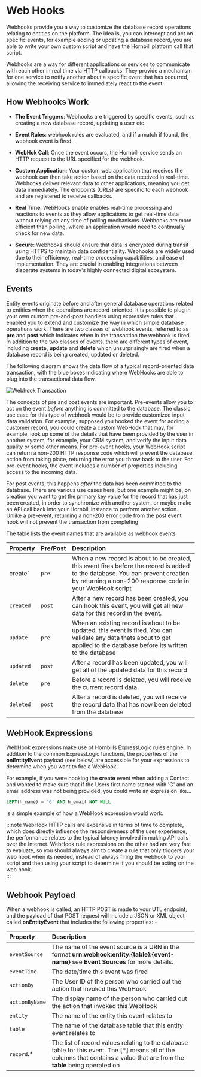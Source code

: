 # Web Hooks
Webhooks provide you a way to customize the database record operations relating to entities on the platform. The idea is, you can intercept and act on specific events, for example adding or updating a database record, you are able to write your own custom script and have the Hornbill platform call that script. 

Webhooks are a way for different applications or services to communicate with each other in real time via HTTP callbacks. They provide a mechanism for one service to notify another about a specific event that has occurred, allowing the receiving service to immediately react to the event.

## How Webhooks Work

* __The Event Triggers__:  Webhooks are triggered by specific events, such as creating a new database record, updating a user etc. 

* __Event Rules__:  webhook rules are evaluated, and if a match if found, the webhook event is fired. 

* __WebHok Call__: Once the event occurs, the Hornbill service sends an HTTP request to the URL specified for the webhook. 

* __Custom Application__: Your custom web application that receives the webhook can then take action based on the data received in real-time.  Webhooks deliver relevant data to other applications, meaning you get data immediately. The endpoints (URLs) are specific to each webhook and are registered to receive callbacks.

* __Real Time__: WebHooks enable enables real-time processing and reactions to events as they allow applications to get real-time data without relying on any time of polling mechanisms. Webhooks are more efficient than polling, where an application would need to continually check for new data.

* __Secure__: Webhooks should ensure that data is encrypted during transit using HTTPS to maintain data confidentiality.
Webhooks are widely used due to their efficiency, real-time processing capabilities, and ease of implementation. They are crucial in enabling integrations between disparate systems in today's highly connected digital ecosystem.

## Events
Entity events originate before and after general database operations related to entities when the operations are record-oriented. It is possible to plug in your own custom pre-and-post handlers using expressive rules that enabled you to extend and customize the way in which simple database operations work. There are two classes of webhook events, referred to as __pre__ and __post__ which indicates when in the transaction the webhook is fired.  In addition to the two classes of events, there are different types of event, including __create__, __update__ and __delete__ which unsurprisingly are fired when a database record is being created, updated or deleted. 

The following diagram shows the data flow of a typical record-oriented data transaction, with the blue boxes indicating where WebHooks are able to plug into the transactional data flow. 

![Webhook Transaction](/_books/esp-fundamentals/core-capabilities/images/webhook.svg)

The concepts of pre and post events are important. Pre-events allow you to act on the event *before* anything is committed to the database.  The classic use case for this type of webhook would be to provide customized input data validation.  For example, supposed you hooked the event for adding a customer record, you could create a custom WebHook that may, for example, look up some of the details that have been provided by the user in another system, for example, your CRM system, and verify the input data quality or some other means. For pre-event hooks, your WebHook script can return a non-200 HTTP response code which will prevent the database action from taking place, returning the error you throw back to the user.  For pre-event hooks, the event includes a number of properties including access to the incoming data. 

For post events, this happens *after* the data has been committed to the database. There are various use cases here, but one example might be, on creation you want to get the primary key value for the record that has just been created, in order to synchronize with another system, or maybe make an API call back into your Hornbill instance to perform another action. Unlike a pre-event, returning a non-200 error code from the post event hook will not prevent the transaction from completing

The table lists the event names that are available as webhook events

|Property|Pre/Post|Description|
|:--|:--|:--|
|create`|`pre`|When a new record is about to be created, this event fires before the record is added to the database.  You can prevent creation by returning a non-200 response code in your WebHook script|
|`created`|`post`|After a new record has been created, you can hook this event, you will get all new data for this record in the event.|
|`update`|`pre`|When an existing record is about to be updated, this event is fired.  You can validate any data thats about to get applied to the database before its written to the database|
|`updated`|`post`|After a record has been updated, you will get all of the updated data for this record|
|`delete`|`pre`|Before a record is deleted, you will receive the current record data|
|`deleted`|`post`|After a record is deleted, you will receive the record data that has now been deleted from the database|




## WebHook Expressions
WebHook expressions make use of Hornbills ExpressLogic rules engine. In addition to the common ExpressLogic functions, the properties of the __onEntityEvent__ payload (see below) are accessible for your expressions to determine when you want to fire a WebHook. 

For example, if you were hooking the __create__ event when adding a Contact and wanted to make sure that if the Users first name started with 'G' and an email address was not being provided, you could write an expression like...

```sql
LEFT(h_name) = 'G' AND h_email NOT NULL
```

is a simple example of how a WebHook expression would work.  

:::note
WebHook HTTP calls are expensive in terms of time to complete, which does directly influence the responsiveness of the user experience, the performance relates to the typical latency involved in making API calls over the Internet.  WebHook rule expressions on the other had are very fast to evaluate, so you should always aim to create a rule that only triggers your web hook when its needed, instead of always firing the webhook to your script and then using your script to determine if you should be acting on the web hook.  
:::



## Webhook Payload
When a webhook is called, an HTTP POST is made to your UTL endpoint, and the payload of that POST request will include a JSON or XML object called __onEntityEvent__ that includes the following properties: -

|Property|Description|
|:--|:--|
|`eventSource`|The name of the event source is a URN in the format __urn:webhook:entity:{table}:{event-name}__ see __Event Sources__ for more details.|
|`eventTime`|The date/time this event was fired|
|`actionBy`|The User ID of the person who carried out the action that invoked this WebHook|
|`actionByName`|The display name of the person who carried out the action that invoked this WebHook|
|`entity`|The name of the entity this event relates to|
|`table`|The name of the database table that this entity event relates to|
|`record`.*|The list of record values relating to the database table for this event.  The [*] means all of the columns that contains a value that are from the __table__ being operated on|


